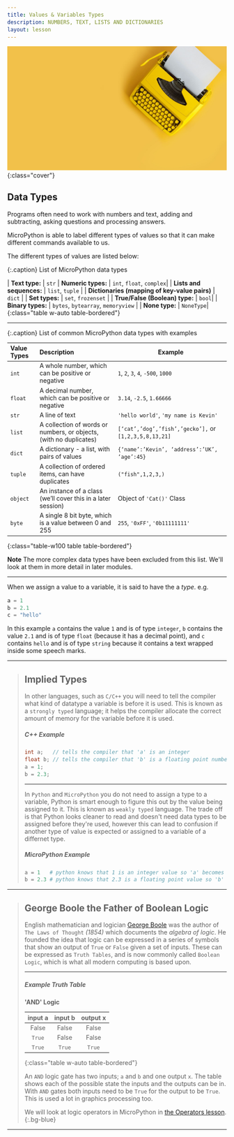 ```yaml
---
title: Values & Variables Types
description: NUMBERS, TEXT, LISTS AND DICTIONARIES
layout: lesson
---
```


![Cover photo of a yellow typewritter](assets/types.jpg){:class="cover"}

## Data Types

Programs often need to work with numbers and text, adding and subtracting, asking questions and processing answers.

MicroPython is able to label different types of values so that it can make different commands available to us.

The different types of values are listed below:

{:.caption}
List of MicroPython data types

| **Text type:** | `str`
| **Numeric types:** | `int`, `float`, `complex`|
| **Lists and sequences:** | `list`, `tuple` |
| **Dictionaries (mapping of key-value pairs)** | `dict` |
| **Set types:** | `set`, `frozenset` |
| **True/False (Boolean) type:** | `bool`|
| **Binary types:** | `bytes`, `bytearray`, `memoryview` |
| **None type:** | `NoneType`|
{:class="table w-auto table-bordered"}

---

{:.caption}
List of common MicroPython data types with examples

| Value Types | Description                                                        | Example                                                |
|:------------|:-------------------------------------------------------------------|--------------------------------------------------------|
| `int`       | A whole number, which can be positive or negative                  | `1`, `2`, `3`, `4`, `-500`, `1000`                     |
| `float`     | A decimal number, which can be positive or negative                | `3.14`, `-2.5`, `1.66666`                              |
| `str`       | A line of text                                                     | `'hello world'`, `'my name is Kevin'`                  |
| `list`      | A collection of words or numbers, or objects, (with no duplicates) | `[‘cat’,’dog’,’fish’,’gecko’],` or `[1,2,3,5,8,13,21]` |
| `dict`      | A dictionary - a list, with pairs of values                        | `{‘name’:’Kevin’, ‘address’:’UK’, ‘age’:45}`          |
| `tuple`     | A collection of ordered items, can have duplicates                 | `("fish",1,2,3,)`                                      |
| `object`    | An instance of a class (we’ll cover this in a later session)       | Object of `'Cat()'` Class                                |
| `byte`      | A single 8 bit byte, which is a value between 0 and 255            | `255`, `'0xFF'`, `'0b11111111'`                        |
{:class="table-w100 table table-bordered"}

**Note** The more complex data types have been excluded from this list. We'll look at them in more detail in later modules.

---

When we assign a value to a variable, it is said to have the a *type*.
e.g.

```python
a = 1
b = 2.1
c = "hello"
```

In this example `a` contains the value `1` and is of type `integer`, `b` contains the value `2.1` and is of type `float` (because it has a decimal point), and `c` contains `hello` and is of type `string` because it contains a text wrapped inside some speech marks.

---

> ## Implied Types
>
> In other languages, such as `C/C++` you will need to tell the compiler what kind of datatype a variable
> is before it is used.
> This is known as a `strongly typed` language; it helps the compiler allocate the correct amount of
> memory for the variable before it is used.
>
> ##### C++ Example
>
> ```c++
> int a;   // tells the compiler that 'a' is an integer
> float b; // tells the compiler that 'b' is a floating point number 
> a = 1;
> b = 2.3;
> ```
>
> ---
>
> In `Python` and `MicroPython` you do not need to assign a type to a variable, Python is smart enough to
> figure this out by the value being assigned to it. This is known as `weakly typed` language.
> The trade off is that Python looks cleaner to read and doesn't need data types to be assigned before
> they're used, however this can lead to confusion if another type of value is expected or assigned to a
> variable of a differnet type.
>
> ##### MicroPython Example
>
> ```python
> a = 1   # python knows that 1 is an integer value so 'a' becomes an 'int' type
> b = 2.3 # python knows that 2.3 is a floating point value so 'b' becomes a 'float' type
> ```
>

---

> ## George Boole the Father of Boolean Logic
>
> English mathematician and logician [George Boole](https://en.wikipedia.org/wiki/George_Boole) was the author of `The Laws of Thought` *(1854)*
> which documents the *algebra of logic*. He founded the idea that logic can be expressed in a series
> of symbols that show an output of `True` or `False` given a set of inputs. These can be expressed as
> `Truth Tables`, and is now commonly called `Boolean Logic`, which is what all modern computing is
> based upon.
>
> ---
> 
> ##### Example Truth Table
>
> **'AND' Logic**
>
> | input a | input b | output x |
> |:--:|:--:|:--:|
> |False|False|False|
> |`True`|False|False|
> |`True`|`True`|`True`|
> {:class="table w-auto table-bordered"}
> 
> An `AND` logic gate has two inputs; `a` and `b` and one output `x`. The table shows each of the possible state the inputs and the outputs can be in. With `AND` gates both inputs need to be `True` for the output to be `True`. This is used a lot in graphics processing too.
>
> We will look at logic operators in MicroPython in [the Operators lesson](14_operators).
{:.bg-blue}

---

